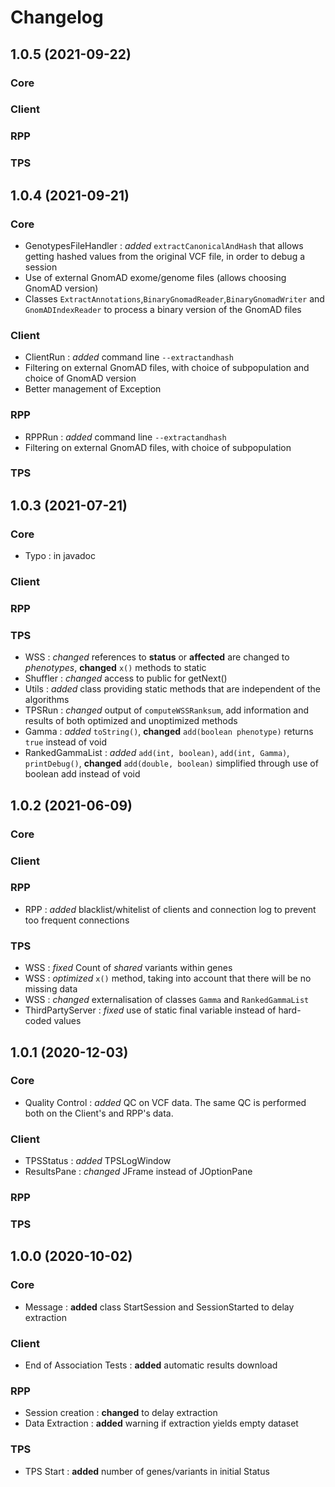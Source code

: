 # Changelog

## 1.0.5 (2021-09-22)
### Core
### Client
### RPP
### TPS

## 1.0.4 (2021-09-21)
### Core
* GenotypesFileHandler : *added* `extractCanonicalAndHash` that allows getting hashed values from the original VCF file, in order to debug a session
* Use of external GnomAD exome/genome files (allows choosing GnomAD version)
* Classes `ExtractAnnotations`,`BinaryGnomadReader`,`BinaryGnomadWriter` and `GnomADIndexReader` to process a binary version of the GnomAD files
### Client
* ClientRun : *added* command line `--extractandhash`
* Filtering on external GnomAD files, with choice of subpopulation and choice of GnomAD version
* Better management of Exception 
### RPP
* RPPRun : *added* command line `--extractandhash`
* Filtering on external GnomAD files, with choice of subpopulation
### TPS

## 1.0.3 (2021-07-21)
### Core
* Typo : in javadoc
### Client
### RPP
### TPS
* WSS : *changed* references to **status** or **affected** are changed to *phenotypes*, **changed** `x()` methods to static 
* Shuffler : *changed* access to public for getNext()
* Utils : *added* class providing static methods that are independent of the algorithms
* TPSRun : *changed* output of `computeWSSRanksum`, add information and results of both optimized and unoptimized methods
* Gamma : *added* `toString()`, **changed** `add(boolean phenotype)` returns `true` instead of void
* RankedGammaList : *added* `add(int, boolean)`, `add(int, Gamma)`, `printDebug()`, **changed** `add(double, boolean)` simplified through use of boolean add instead of void

## 1.0.2 (2021-06-09)
### Core
### Client
### RPP
* RPP : *added* blacklist/whitelist of clients and connection log to prevent too frequent connections
### TPS
* WSS : *fixed* Count of *shared* variants within genes
* WSS : *optimized* `x()` method, taking into account that there will be no missing data
* WSS : *changed* externalisation of classes `Gamma` and `RankedGammaList`
* ThirdPartyServer : *fixed* use of static final variable instead of hard-coded values

## 1.0.1 (2020-12-03)
### Core
* Quality Control : *added* QC on VCF data. The same QC is performed both on the Client's and RPP's data.
### Client
* TPSStatus : *added* TPSLogWindow
* ResultsPane : *changed* JFrame instead of JOptionPane
### RPP
### TPS

## 1.0.0 (2020-10-02)
### Core
* Message : **added** class StartSession and SessionStarted to delay extraction
### Client
* End of Association Tests : **added** automatic results download
### RPP
* Session creation : **changed** to delay extraction
* Data Extraction : **added** warning if extraction yields empty dataset
### TPS
* TPS Start : **added** number of genes/variants in initial Status
